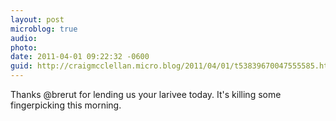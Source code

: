 ```yaml
---
layout: post
microblog: true
audio: 
photo: 
date: 2011-04-01 09:22:32 -0600
guid: http://craigmcclellan.micro.blog/2011/04/01/t53839670047555585.html
---
```

Thanks @brerut for lending us your larivee today. It's killing some fingerpicking this morning.
